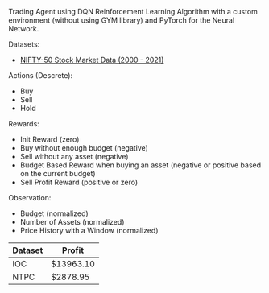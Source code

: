 Trading Agent using DQN Reinforcement Learning Algorithm with a custom environment (without using GYM library) and PyTorch for the Neural Network.

Datasets:
* [NIFTY-50 Stock Market Data (2000 - 2021)](https://www.kaggle.com/datasets/rohanrao/nifty50-stock-market-data?select=LT.csv)

Actions (Descrete):
* Buy
* Sell
* Hold

Rewards:
* Init Reward (zero)
* Buy without enough budget (negative)
* Sell without any asset (negative)
* Budget Based Reward when buying an asset (negative or positive based on the current budget)
* Sell Profit Reward (positive or zero)

Observation:
* Budget (normalized)
* Number of Assets (normalized)
* Price History with a Window (normalized)

| Dataset  | Profit |
| ------------- | ------------- |
| IOC  | $13963.10  |
| NTPC  | $2878.95  |
